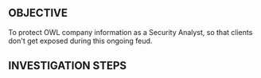 ## OBJECTIVE
To protect OWL company information as a Security Analyst, so that clients don't get exposed during this ongoing feud. 

## INVESTIGATION STEPS 



